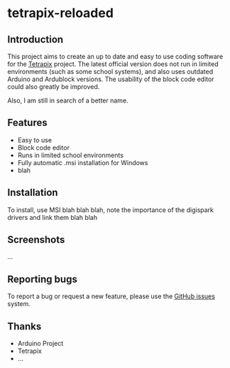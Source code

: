 # tetrapix-reloaded

## Introduction
This project aims to create an up to date and easy to use coding software for the [Tetrapix](https://tetrapix.de) project. The latest official version does not run in limited environments (such as some school systems), and also uses outdated Arduino and Ardublock versions. The usability of the block code editor could also greatly be improved.

Also, I am still in search of a better name.

## Features
- Easy to use
- Block code editor
- Runs in limited school environments
- Fully automatic .msi installation for Windows
- blah

## Installation
To install, use MSI blah blah blah, note the importance of the digispark drivers and link them blah blah

## Screenshots
...

## Reporting bugs
To report a bug or request a new feature, please use the [GitHub issues](https://github.com/Twometer/tetrapix-v2/issues/new) system.

## Thanks
- Arduino Project
- Tetrapix
- ...
